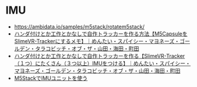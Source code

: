 
# IMU

- https://ambidata.io/samples/m5stack/rotatem5stack/
- [ハンダ付けとか工作とかなしで自作トラッカーを作る方法【M5CapsuleをSlimeVR-Trackerにするメモ】｜めんたい・スパイシー・マヨネーズ・ゴールデン・タラコビッチ・オブ・ザ・山田・海田・町田](https://note.com/d52425/n/ne7382242954c)
- [ハンダ付けとか工作とかなしで自作トラッカーを作る【SlimeVR-Tracker（１つ）にたくさん（３つ以上）IMUをつける】｜めんたい・スパイシー・マヨネーズ・ゴールデン・タラコビッチ・オブ・ザ・山田・海田・町田](https://note.com/d52425/n/n54217b230b7b)
- [M5StackでIMUユニットを使う](https://zenn.dev/yutapon_juice/articles/c635e3c5490e10)
